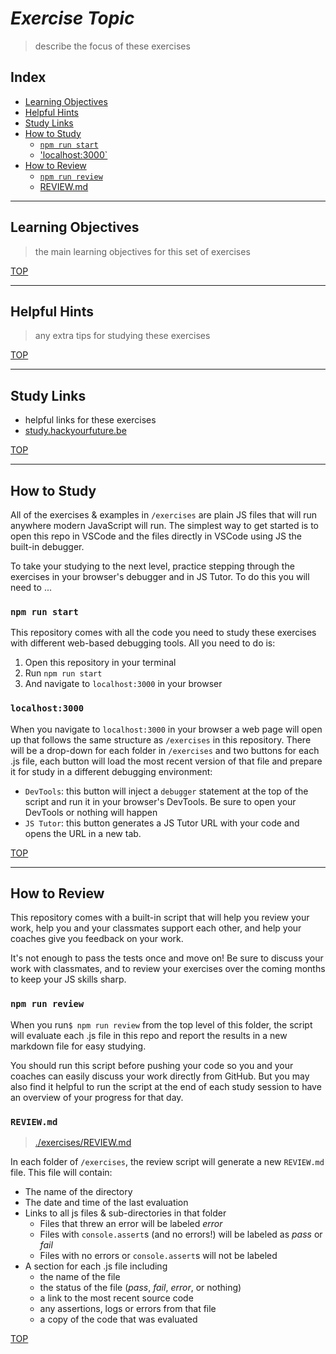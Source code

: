 # _Exercise Topic_

> describe the focus of these exercises

## Index

- [Learning Objectives](#learning-objectives)
- [Helpful Hints](#helpful-hints)
- [Study Links](#study-links)
- [How to Study](#how-to-study)
  - [`npm run start`](#npm-run-start)
  - ['localhost:3000`](#localhost3000)
- [How to Review](#how-to-review)
  - [`npm run review`](#npm-run-review)
  - [REVIEW.md](#reviewmd)

---

## Learning Objectives

> the main learning objectives for this set of exercises

[TOP](#index)

---

## Helpful Hints

> any extra tips for studying these exercises

[TOP](#index)

---

## Study Links

- helpful links for these exercises
- [study.hackyourfuture.be](https://study.hackyourfuture.be)


[TOP](#index)

---

## How to Study

All of the exercises & examples in `/exercises` are plain JS files that will run anywhere modern JavaScript will run.  The simplest way to get started is to open this repo in VSCode and the files directly in VSCode using JS the built-in debugger.

To take your studying to the next level, practice stepping through the exercises in your browser's debugger and in JS Tutor.  To do this you will need to ...

### `npm run start`

This repository comes with all the code you need to study these exercises with different web-based debugging tools.  All you need to do is:

1. Open this repository in your terminal
1. Run `npm run start`
1. And navigate to `localhost:3000` in your browser

### `localhost:3000`

When you navigate to `localhost:3000` in your browser a web page will open up that follows the same structure as `/exercises` in this repository.  There will be a drop-down for each folder in `/exercises` and two buttons for each .js file, each button will load the most recent version of that file and prepare it for study in a different debugging environment:

- `DevTools`: this button will inject a `debugger` statement at the top of the script and run it in your browser's DevTools. Be sure to open your DevTools or nothing will happen
- `JS Tutor`: this button generates a JS Tutor URL with your code and opens the URL in a new tab.

[TOP](#index)

---

## How to Review

This repository comes with a built-in script that will help you review your work, help you and your classmates support each other, and help your coaches give you feedback on your work.

It's not enough to pass the tests once and move on!  Be sure to discuss your work with classmates, and to review your exercises over the coming months to keep your JS skills sharp.

### `npm run review`

When you run`$ npm run review` from the top level of this folder, the script will evaluate each .js file in this repo and report the results in a new markdown file for easy studying.

You should run this script before pushing your code so you and your coaches can easily discuss your work directly from GitHub.  But you may also find it helpful to run the script at the end of each study session to have an overview of your progress for that day.

### `REVIEW.md`

> [./exercises/REVIEW.md](./exercises/REVIEW.md)

In each folder of `/exercises`, the review script will generate a new `REVIEW.md` file.  This file will contain:

- The name of the directory
- The date and time of the last evaluation
- Links to all js files & sub-directories in that folder
  - Files that threw an error will be labeled _error_
  - Files with `console.assert`s (and no errors!) will be labeled as _pass_ or _fail_
  - Files with no errors or `console.assert`s will not be labeled
- A section for each .js file including
  - the name of the file
  - the status of the file (_pass_, _fail_, _error_, or nothing)
  - a link to the most recent source code
  - any assertions, logs or errors from that file
  - a copy of the code that was evaluated

[TOP](#index)
